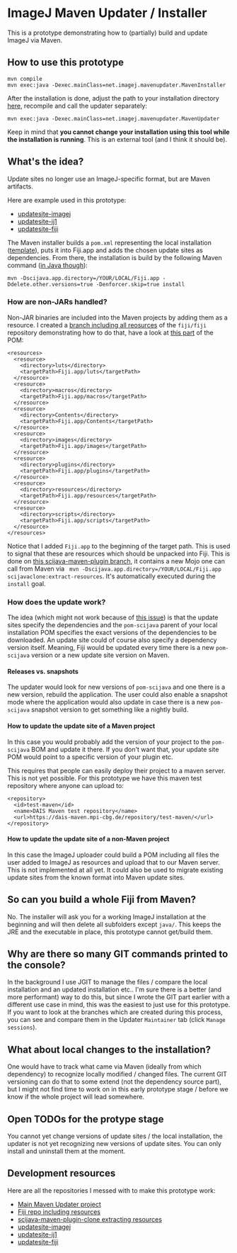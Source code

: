 # ImageJ Maven Updater / Installer

This is a prototype demonstrating how to (partially) build and update ImageJ via Maven.

## How to use this prototype
```
mvn compile
mvn exec:java -Dexec.mainClass=net.imagej.mavenupdater.MavenInstaller
```
After the installation is done, adjust the path to your installation directory [here](https://github.com/juglab/imagej-maven-updater/blob/master/src/main/java/net/imagej/mavenupdater/MavenUpdater.java#L97), recompile and call the updater separately:
```
mvn exec:java -Dexec.mainClass=net.imagej.mavenupdater.MavenUpdater
```

Keep in mind that **you cannot change your installation using this tool while the installation is running**. This is an external tool (and I think it should be).

## What's the idea?

Update sites no longer use an ImageJ-specific format, but are Maven artifacts.

Here are example used in this prototype:
  - [updatesite-imagej](https://github.com/juglab/updatesite-imagej)
  - [updatesite-ij1](https://github.com/juglab/updatesite-ij1])
  - [updatesite-fiji](https://github.com/juglab/updatesite-fiji)

The Maven installer builds a `pom.xml` representing the local installation ([template](src/main/resources/pom-template.xml)), puts it into Fiji.app and adds the chosen update sites as dependencies. From there, the installation is build by the following Maven command ([in Java though]()):
```
mvn -Dscijava.app.directory=/YOUR/LOCAL/Fiji.app -Ddelete.other.versions=true -Denforcer.skip=true install
```

### How are non-JARs handled?

Non-JAR binaries are included into the Maven projects by adding them as a resource. I created a [branch including all reosurces](https://github.com/juglab/fiji/tree/including-resources) of the `fiji/fiji` repository demonstrating how to do that, have a look at [this part](https://github.com/juglab/fiji/blob/including-resources/pom.xml#L901-L930) of the POM:
```
<resources>
  <resource>
    <directory>luts</directory>
    <targetPath>Fiji.app/luts</targetPath>
  </resource>
  <resource>
    <directory>macros</directory>
    <targetPath>Fiji.app/macros</targetPath>
  </resource>
  <resource>
    <directory>Contents</directory>
    <targetPath>Fiji.app/Contents</targetPath>
  </resource>
  <resource>
    <directory>images</directory>
    <targetPath>Fiji.app/images</targetPath>
  </resource>
  <resource>
    <directory>plugins</directory>
    <targetPath>Fiji.app/plugins</targetPath>
  </resource>
  <resource>
    <directory>resources</directory>
    <targetPath>Fiji.app/resources</targetPath>
  </resource>
  <resource>
    <directory>scripts</directory>
    <targetPath>Fiji.app/scripts</targetPath>
  </resource>
</resources>
```
Notice that I added `Fiji.app` to the beginning of the target path. This is used to signal that these are resources which should be unpacked into Fiji. This is done on [this scijava-maven-plugin branch](https://github.com/juglab/scijava-maven-plugin/tree/extract-resources), it contains a new Mojo one can call from Maven via ` mvn -Dscijava.app.directory=/YOUR/LOCAL/Fiji.app scijavaclone:extract-resources`. It's automatically executed during the `install` goal.

### How does the update work?
The idea (which might not work because of [this issue](https://stackoverflow.com/questions/45041888/how-can-i-depend-on-a-library-with-transitive-dependencies-which-are-adjusted-by)) is that the update sites specify the dependencies and the `pom-scijava` parent of your local installation POM specifies the exact versions of the dependencies to be downloaded. An update site could of course also specify a dependency version itself. Meaning, Fiji would be updated every time there is a new `pom-scijava` version or a new update site version on Maven.

#### Releases vs. snapshots
The updater would look for new versions of `pom-scijava` and one there is a new version, rebuild the application. The user could also enable a snapshot mode where the application would also update in case there is a new `pom-scijava` snapshot version to get something like a nightly build.

#### How to update the update site of a Maven project
In this case you would probably add the version of your project to the `pom-scijava` BOM and update it there. If you don't want that, your update site POM would point to a specific version of your plugin etc.

This requires that people can easily deploy their project to a maven server. This is not yet possible. For this prototype we have this maven test repository where anyone can upload to:
```
<repository>
  <id>test-maven</id>
  <name>DAIS Maven test repository</name>
  <url>https://dais-maven.mpi-cbg.de/repository/test-maven/</url>
</repository>
```

#### How to update the update site of a non-Maven project
In this case the ImageJ uploader could build a POM including all files the user added to ImageJ as resources and upload that to our Maven server. This is not implemented at all yet. It could also be used to migrate existing update sites from the known format into Maven update sites.

## So can you build a whole Fiji from Maven?
No.
The installer will ask you for a working ImageJ installation at the beginning and will then delete all subfolders except `java/`. This keeps the JRE and the executable in place, this prototype cannot get/build them.

## Why are there so many GIT commands printed to the console?
In the background I use JGIT to manage the files / compare the local installation and an updated installation etc.. I'm sure there is a better (and more performant) way to do this, but since I wrote the GIT part earlier with a different use case in mind, this was the easiest to just use for this prototype.
If you want to look at the branches which are created during this process, you can see and compare them in the Updater `Maintainer` tab (click `Manage sessions`).

## What about local changes to the installation?
One would have to track what came via Maven (ideally from which dependency) to recognize locally modified /  changed files. The current GIT versioning can do that to some extend (not the dependency source part), but I might not find time to work on in this early prototype stage / before we know if the whole project will lead somewhere.

## Open TODOs for the protype stage
You cannot yet change versions of update sites / the local installation, the updater is not yet recognizing new versions of update sites. You can only install and uninstall them at the moment.

## Development resources
Here are all the repositories I messed with to make this prototype work:
- [Main Maven Updater project](https://github.com/juglab/imagej-maven-updater)
- [Fiji repo including resources](https://github.com/juglab/fiji/tree/including-resources)
- [scijava-maven-plugin-clone extracting resources](https://github.com/juglab/scijava-maven-plugin/tree/extract-resources)
- [updatesite-imagej](https://github.com/juglab/updatesite-imagej)
- [updatesite-ij1](https://github.com/juglab/updatesite-ij1])
- [updatesite-fiji](https://github.com/juglab/updatesite-fiji)
